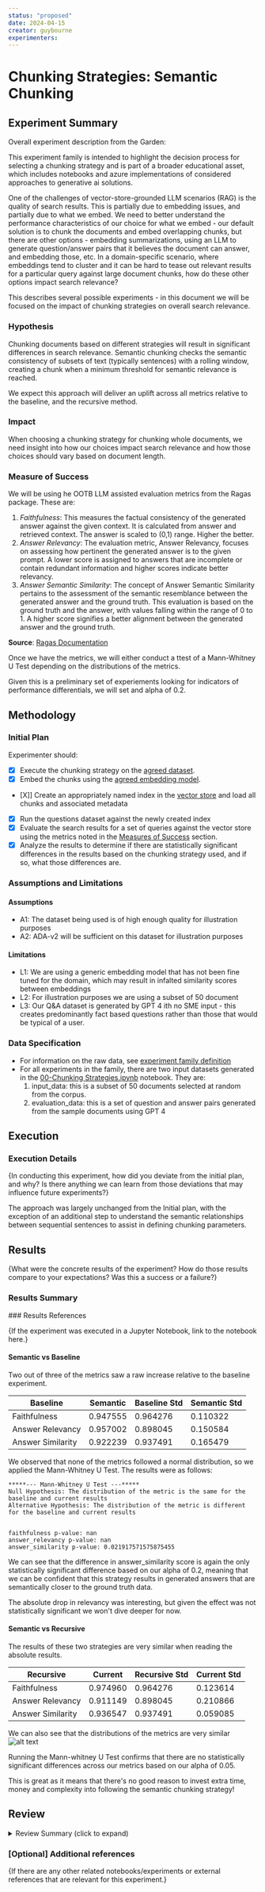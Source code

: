 ```yaml
---
status: "proposed"
date: 2024-04-15
creator: guybourne
experimenters: 
---
```


# Chunking Strategies: Semantic Chunking

## Experiment Summary

Overall experiment description from the Garden:

This experiment family is intended to highlight the decision process for selecting a chunking strategy and is part of a broader educational asset, which includes notebooks and azure implementations of considered approaches to generative ai solutions. 

One of the challenges of vector-store-grounded LLM scenarios (RAG) is the quality of search results. This is partially due to embedding issues, and partially due to what we embed. We need to better understand the performance characteristics of our choice for what we embed - our default solution is to chunk the documents and embed overlapping chunks, but there are other options - embedding summarizations, using an LLM to generate question/answer pairs that it believes the document can answer, and embedding those, etc. In a domain-specific scenario, where embeddings tend to cluster and it can be hard to tease out relevant results for a particular query against large document chunks, how do these other options impact search relevance?

This describes several possible experiments - in this document we will be focused on the impact of chunking strategies on overall search relevance.

### Hypothesis
<!-- Creator should fill this in -->

Chunking documents based on different strategies will result in significant differences in search relevance. Semantic chunking checks the semantic consistency of subsets of text (typically sentences) with a rolling window, creating a chunk when a minimum threshold for semantic relevance is reached.

We expect this approach will deliver an uplift across all metrics relative to the baseline, and the recursive method.

### Impact
<!-- Creator should fill this in -->

When choosing a chunking strategy for chunking whole documents, we need insight into how our choices impact search relevance and how those choices should vary based on document length.

### Measure of Success
<!-- Creator should fill this in -->

We will be using he OOTB LLM assisted evaluation metrics from the Ragas package. These are:

1. *Faithfulness*: This measures the factual consistency of the generated answer against the given context. It is calculated from answer and retrieved context. The answer is scaled to (0,1) range. Higher the better.
2. *Answer Relevancy*: The evaluation metric, Answer Relevancy, focuses on assessing how pertinent the generated answer is to the given prompt. A lower score is assigned to answers that are incomplete or contain redundant information and higher scores indicate better relevancy.
3. *Answer Semantic Similarity*: The concept of Answer Semantic Similarity pertains to the assessment of the semantic resemblance between the generated answer and the ground truth. This evaluation is based on the ground truth and the answer, with values falling within the range of 0 to 1. A higher score signifies a better alignment between the generated answer and the ground truth.

**Source**: [Ragas Documentation](https://docs.ragas.io/en/stable/concepts/metrics/index.html#ragas-metrics)

Once we have the metrics, we will either conduct a ttest of a Mann-Whitney U Test depending on the distributions of the metrics. 

Given this is a preliminary set of experiements looking for indicators of performance differentials, we will set and alpha of 0.2.

## Methodology

### Initial Plan
<!-- Creator should fill this in -->

Experimenter should:
- [X] Execute the chunking strategy on the [agreed dataset](adrs/ADR%20-%20Data.md).
- [X] Embed the chunks using the [agreed embedding model](adrs/ADR%20-%20Embedding%20Model.md).
- [X]] Create an appropriately named index in the [vector store](adrs/ADR%20-%20Vectorstore.md) and load all chunks and associated metadata 
- [X] Run the questions dataset against the newly created index 
- [X] Evaluate the search results for a set of queries against the vector store using the metrics noted in the [Measures of Success](#measure-of-success) section.
- [X] Analyze the results to determine if there are statistically significant differences in the results based on the chunking strategy used, and if so, what those differences are.

### Assumptions and Limitations

#### Assumptions

- A1: The dataset being used is of high enough quality for illustration purposes
- A2: ADA-v2 will be sufficient on this dataset for illustration purposes

#### Limitations

- L1: We are using a generic embedding model that has not been fine tuned for the domain, which may result in infalted similarity scores between embeddings 
- L2: For illustration purposes we are using a subset of 50 document
- L3: Our Q&A dataset is generated by GPT 4 ith no SME input - this creates predominantly fact based questions rather than those that would be typical of a user.

### Data Specification

- For information on the raw data, see [experiment family definition](./00-chunking-strategies-family.md)
- For all experiments in the family, there are two input datasets generated in the [00-Chunking Strategies.ipynb](../00-Chunking%20Strategies.ipynb) notebook. They are:
    1. input_data: this is a subset of 50 documents selected at random from the corpus. 
    2. evaluation_data: this is a set of question and answer pairs generated from the sample documents using GPT 4

## Execution 

### Execution Details
<!-- Experimenter should fill this in -->

{In conducting this experiment, how did you deviate from the initial plan, and why? Is there anything we can learn from those deviations that may influence future experiments?}

The approach was largely unchanged from the Initial plan, with the exception of an additional step to understand the semantic relationships between sequential sentences to assist in defining chunking parameters.

## Results
<!-- Experimenter should fill this in -->

{What were the concrete results of the experiment? How do those results compare to your expectations? Was this a success or a failure?}

### Results Summary
<TODO>
### Results References
<!-- Experimenter should fill this in -->

{If the experiment was executed in a Jupyter Notebook, link to the notebook here.}

#### Semantic vs Baseline

Two out of three of the metrics saw a raw increase relative to the baseline experiment.

|Baseline	|Semantic	|Baseline Std|	Semantic Std|
|---------|--------|---------|--------|
|Faithfulness|	0.947555|	0.964276|	0.110322|	0.160372|
|Answer Relevancy|	0.957002|	0.898045|	0.150584|	0.232620|
|Answer Similarity|	0.922239|	0.937491	|	0.165479|	0.057192|

We observed that none of the metrics followed a normal distribution, so we applied the Mann-Whitney U Test. The results were as follows:

```
*****--- Mann-Whitney U Test ---*****
Null Hypothesis: The distribution of the metric is the same for the baseline and current results
Alternative Hypothesis: The distribution of the metric is different for the baseline and current results


faithfulness p-value: nan
answer_relevancy p-value: nan
answer_similarity p-value: 0.021917571575875455

```

We can see that the difference in answer_similarity score is again the only statistically significant difference based on our alpha of 0.2, meaning that we can be confident that this strategy results in generated answers that are semantically closer to the ground truth data.  

The absolute drop in relevancy was interesting, but given the effect was not statistically significant we won't dive deeper for now.

#### Semantic vs Recursive

The results of these two strategies are very similar when reading the absolute results. 

|Recursive	|Current	|Recursive Std|	Current Std|
|------|-----|-----|------|
|Faithfulness|	0.974960|	0.964276|	0.123614|	0.160372|
|Answer Relevancy|	0.911149|	0.898045|	0.210866|	0.232620|
|Answer Similarity|	0.936547|	0.937491|	0.059085|	0.057192|

We can also see that the distributions of the metrics are very similar
![alt text](image-1.png)

Running the Mann-whitney U Test confirms that there are no statistically significant differences across our metrics based on our alpha of 0.05.

This is great as it means that there's no good reason to invest extra time, money and complexity into following the semantic chunking strategy!

## Review
<details><summary>Review Summary (click to expand)</summary>
What were the key takeaways from the review process? Were there any significant issues raised during review that need to be addressed?
</details>

### [Optional] Additional references
<!-- Experimenter should fill this in -->

{If there are any other related notebooks/experiments or external references that are relevant for this experiment.}
